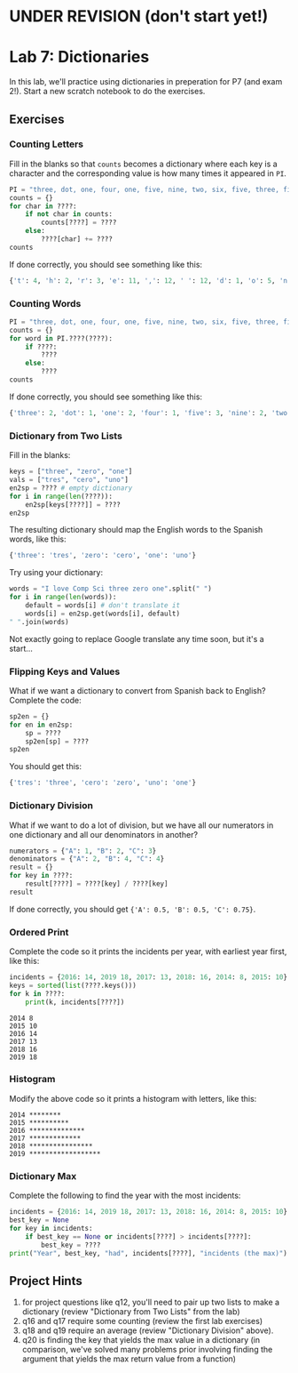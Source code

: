 # UNDER REVISION (don't start yet!)

# Lab 7: Dictionaries

In this lab, we'll practice using dictionaries in preperation for P7
(and exam 2!).  Start a new scratch notebook to do the exercises.

## Exercises

### Counting Letters

Fill in the blanks so that `counts` becomes a dictionary where each
key is a character and the corresponding value is how many times it
appeared in `PI`.

```python
PI = "three, dot, one, four, one, five, nine, two, six, five, three, five, nine"
counts = {}
for char in ????:
    if not char in counts:
        counts[????] = ????
    else:
        ????[char] += ????
counts
```

If done correctly, you should see something like this:

```python
{'t': 4, 'h': 2, 'r': 3, 'e': 11, ',': 12, ' ': 12, 'd': 1, 'o': 5, 'n': 6, 'f': 4, 'u': 1, 'i': 6, 'v': 3, 'w': 1, 's': 1, 'x': 1}
```

### Counting Words

```python
PI = "three, dot, one, four, one, five, nine, two, six, five, three, five, nine"
counts = {}
for word in PI.????(????):
    if ????:
        ????
    else:
        ????
counts
```

If done correctly, you should see something like this:

```python
{'three': 2, 'dot': 1, 'one': 2, 'four': 1, 'five': 3, 'nine': 2, 'two': 1, 'six': 1}
```

### Dictionary from Two Lists

Fill in the blanks:

```python
keys = ["three", "zero", "one"]
vals = ["tres", "cero", "uno"]
en2sp = ???? # empty dictionary
for i in range(len(????)):
    en2sp[keys[????]] = ????
en2sp
```

The resulting dictionary should map the English words to the Spanish
words, like this:

```python
{'three': 'tres', 'zero': 'cero', 'one': 'uno'}
```

Try using your dictionary:

```python
words = "I love Comp Sci three zero one".split(" ")
for i in range(len(words)):
    default = words[i] # don't translate it
    words[i] = en2sp.get(words[i], default)
" ".join(words)
```

Not exactly going to replace Google translate any time soon, but it's
a start...

### Flipping Keys and Values

What if we want a dictionary to convert from Spanish back to English?
Complete the code:

```python
sp2en = {}
for en in en2sp:
    sp = ????
    sp2en[sp] = ????
sp2en
```

You should get this:

```python
{'tres': 'three', 'cero': 'zero', 'uno': 'one'}
```

### Dictionary Division

What if we want to do a lot of division, but we have all our
numerators in one dictionary and all our denominators in another?

```python
numerators = {"A": 1, "B": 2, "C": 3}
denominators = {"A": 2, "B": 4, "C": 4}
result = {}
for key in ????:
    result[????] = ????[key] / ????[key]
result
````

If done correctly, you should get `{'A': 0.5, 'B': 0.5, 'C': 0.75}`.

### Ordered Print

Complete the code so it prints the incidents per year, with earliest
year first, like this:

```python
incidents = {2016: 14, 2019 18, 2017: 13, 2018: 16, 2014: 8, 2015: 10}
keys = sorted(list(????.keys()))
for k in ????:
    print(k, incidents[????])
```

```
2014 8
2015 10
2016 14
2017 13
2018 16
2019 18
```

### Histogram

Modify the above code so it prints a histogram with letters, like this:

```
2014 ********
2015 **********
2016 **************
2017 *************
2018 ****************
2019 ******************
```

### Dictionary Max

Complete the following to find the year with the most incidents:

```python
incidents = {2016: 14, 2019 18, 2017: 13, 2018: 16, 2014: 8, 2015: 10}
best_key = None
for key in incidents:
    if best_key == None or incidents[????] > incidents[????]:
        best_key = ????
print("Year", best_key, "had", incidents[????], "incidents (the max)")
```

## Project Hints

1. for project questions like q12, you'll need to pair up two lists to make a dictionary (review "Dictionary from Two Lists" from the lab)
2. q16 and q17 require some counting (review the first lab exercises)
3. q18 and q19 require an average (review "Dictionary Division" above).
4. q20 is finding the key that yields the max value in a dictionary (in comparison, we've solved many problems prior involving finding the argument that yields the max return value from a function)
